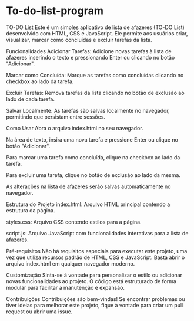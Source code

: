 # To-do-list-program
TO-DO List
Este é um simples aplicativo de lista de afazeres (TO-DO List) desenvolvido com HTML, CSS e JavaScript. Ele permite aos usuários criar, visualizar, marcar como concluídas e excluir tarefas da lista.

Funcionalidades
Adicionar Tarefas: Adicione novas tarefas à lista de afazeres inserindo o texto e pressionando Enter ou clicando no botão "Adicionar".

Marcar como Concluída: Marque as tarefas como concluídas clicando no checkbox ao lado da tarefa.

Excluir Tarefas: Remova tarefas da lista clicando no botão de exclusão ao lado de cada tarefa.

Salvar Localmente: As tarefas são salvas localmente no navegador, permitindo que persistam entre sessões.

Como Usar
Abra o arquivo index.html no seu navegador.

Na área de texto, insira uma nova tarefa e pressione Enter ou clique no botão "Adicionar".

Para marcar uma tarefa como concluída, clique na checkbox ao lado da tarefa.

Para excluir uma tarefa, clique no botão de exclusão ao lado da mesma.

As alterações na lista de afazeres serão salvas automaticamente no navegador.

Estrutura do Projeto
index.html: Arquivo HTML principal contendo a estrutura da página.

styles.css: Arquivo CSS contendo estilos para a página.

script.js: Arquivo JavaScript com funcionalidades interativas para a lista de afazeres.

Pré-requisitos
Não há requisitos especiais para executar este projeto, uma vez que utiliza recursos padrão de HTML, CSS e JavaScript. Basta abrir o arquivo index.html em qualquer navegador moderno.

Customização
Sinta-se à vontade para personalizar o estilo ou adicionar novas funcionalidades ao projeto. O código está estruturado de forma modular para facilitar a manutenção e expansão.

Contribuições
Contribuições são bem-vindas! Se encontrar problemas ou tiver ideias para melhorar este projeto, fique à vontade para criar um pull request ou abrir uma issue.

